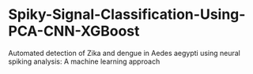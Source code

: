 # Spiky-Signal-Classification-Using-PCA-CNN-XGBoost
 Automated detection of Zika and dengue in Aedes aegypti using neural spiking analysis: A machine learning approach

